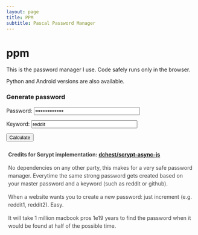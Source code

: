 ```yaml
---
layout: page
title: PPM
subtitle: Pascal Password Manager
---
```

<!-- content! -->
<h1>ppm
<a href="https://github.com/{{ site.author.github }}/ppm" title="GitHub">
<span><i class="fa fa-github"></i></span>
</a>
</h1>

This is the password manager I use. Code safely runs only in the browser.

Python and Android versions are also available.

<h3>Generate password</h3>

<form onsubmit="calculate(); return false">
<p>
<label for="password" style="width: 100px;">Password:</label>
<input id="password" name="password" type="password" value="passwordpassword" size="32">
</p>
<p>
<label for="keyword" style="width: 100px;">Keyword:</label>
<input id="keyword" name="keyword" type="text" value="reddit" size="32">
</p>
<input class="btn js-textareacopybtn" type="submit" name="btn" value="Calculate" />
</form>
<div id="out" style="margin-top: 10px; padding: 10px 5px; color: #444; line-height: 1.5;">
<b>Credits for Scrypt implementation: <a href="https://github.com/dchest/scrypt-async-js">dchest/scrypt-async-js</a></b>
<script src="/js/scrypt.js"></script>
<script>
var f = document.forms[0];

function calculate() {

var btn = f.btn;
var out = document.querySelector('#out');

var password = f.password.value;
var keyword = f.keyword.value;

btn.disabled = true;
btn.value = 'Wait...';

const copyToClipboard = (function initClipboardText() {
  const id = 'copy-to-clipboard-helper';
  const element = document.getElementById(id);
  const textarea = element || document.createElement('textarea');

  if (!element) {
    textarea.id = id;
    // Place in top-left corner of screen regardless of scroll position.
    textarea.style.position = 'fixed';
    textarea.style.top = 0;
    textarea.style.left = 0;

    // Ensure it has a small width and height. Setting to 1px / 1em
    // doesn't work as this gives a negative w/h on some browsers.
    textarea.style.width = '1px';
    textarea.style.height = '1px';

    // We don't need padding, reducing the size if it does flash render.
    textarea.style.padding = 0;

    // Clean up any borders.
    textarea.style.border = 'none';
    textarea.style.outline = 'none';
    textarea.style.boxShadow = 'none';

    // Avoid flash of white box if rendered for any reason.
    textarea.style.background = 'transparent';

    // Set to readonly to prevent mobile devices opening a keyboard when
    // text is .select()'ed.
    textarea.setAttribute('readonly', true);

    document.body.appendChild(textarea);
  }

  return function setClipboardText(text) {
    textarea.value = text;

    // iOS Safari blocks programmtic execCommand copying normally, without this hack.
    // https://stackoverflow.com/questions/34045777/copy-to-clipboard-using-javascript-in-ios
    if (navigator.userAgent.match(/ipad|ipod|iphone/i)) {
      const editable = textarea.contentEditable;
      textarea.contentEditable = true;
      const range = document.createRange();
      range.selectNodeContents(textarea);
      const sel = window.getSelection();
      sel.removeAllRanges();
      sel.addRange(range);
      textarea.setSelectionRange(0, 999999);
      textarea.contentEditable = editable;
    } else {
      textarea.select();
    }

    try {
      return document.execCommand('copy');
    } catch (err) {
      return false;
    }
  };
}());

window.setTimeout(function() {
                     try {
                         var t1 = (new Date()).getTime();
                         scrypt(password, keyword, {
                             logN: 15,
                             r: 8,
                             p: 1,
                             dkLen: 32,
                             interruptStep: 0,
                             encoding: "hex"
                         },
                                function(res) {
                                    var t2 = ((new Date()).getTime()-t1);
                                    out.innerHTML = 'Time: <b>'+t2+' ms</b><br>Master password input length: '+password.length+'<br><span style="color:cornflowerblue; font-weight:bold">Succesfully copied password.</span>';
                                    btn.disabled = false;
                                    btn.value = 'Calculate';
                                    copyToClipboard(res);
                                });
                     } catch(ex) {
                         out.innerHTML = '<span style="color:red">error: ' + ex.message + '</span>'; btn.disabled = false; btn.value = 'Calculate';
                     } }); };
</script>

<!-- end content -->

<p>No dependencies on any other party, this makes for a very safe password manager. Everytime the same strong password gets created based on your master password and a keyword (such as reddit or github).</p>

When a website wants you to create a new password: just increment (e.g. reddit1, reddit2). Easy.

<p>It will take 1 million macbook pros 1e19 years to find the password when it would be found at half of the possible time.</p>
